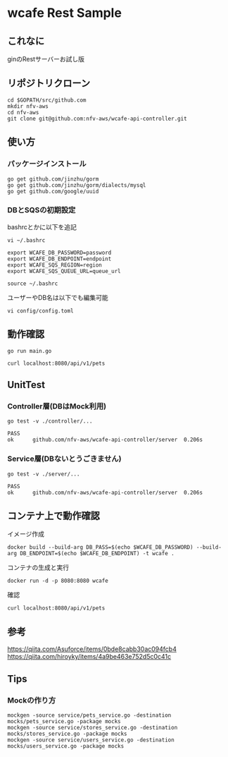 # wcafe Rest Sample

## これなに

ginのRestサーバーお試し版

## リポジトリクローン

```
cd $GOPATH/src/github.com
mkdir nfv-aws
cd nfv-aws
git clone git@github.com:nfv-aws/wcafe-api-controller.git
```

## 使い方

### パッケージインストール

```
go get github.com/jinzhu/gorm
go get github.com/jinzhu/gorm/dialects/mysql
go get github.com/google/uuid
```

### DBとSQSの初期設定

bashrcとかに以下を追記

```
vi ~/.bashrc

export WCAFE_DB_PASSWORD=password
export WCAFE_DB_ENDPOINT=endpoint
export WCAFE_SQS_REGION=region
export WCAFE_SQS_QUEUE_URL=queue_url

source ~/.bashrc
```


ユーザーやDB名は以下でも編集可能

```
vi config/config.toml
```

## 動作確認

```
go run main.go

curl localhost:8080/api/v1/pets
```

## UnitTest

### Controller層(DBはMock利用)

```
go test -v ./controller/...

PASS
ok      github.com/nfv-aws/wcafe-api-controller/server  0.206s
```

### Service層(DBないとうごきません)

```
go test -v ./server/...

PASS
ok      github.com/nfv-aws/wcafe-api-controller/server  0.206s
```

## コンテナ上で動作確認
イメージ作成
```
docker build --build-arg DB_PASS=$(echo $WCAFE_DB_PASSWORD) --build-arg DB_ENDPOINT=$(echo $WCAFE_DB_ENDPOINT) -t wcafe .
```

コンテナの生成と実行
```
docker run -d -p 8080:8080 wcafe
```
確認
```
curl localhost:8080/api/v1/pets
```

## 参考

https://qiita.com/Asuforce/items/0bde8cabb30ac094fcb4
https://qiita.com/hiroyky/items/4a9be463e752d5c0c41c

## Tips

### Mockの作り方

```
mockgen -source service/pets_service.go -destination mocks/pets_service.go -package mocks
mockgen -source service/stores_service.go -destination mocks/stores_service.go -package mocks
mockgen -source service/users_service.go -destination mocks/users_service.go -package mocks
```
